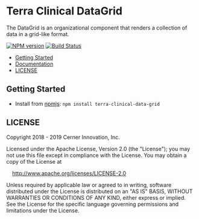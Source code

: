 # Terra Clinical DataGrid

The DataGrid is an organizational component that renders a collection of data in a grid-like format.

[![NPM version](http://img.shields.io/npm/v/terra-clinical-data-grid.svg)](https://www.npmjs.org/package/terra-clinical-data-grid)
[![Build Status](https://travis-ci.org/cerner/terra-clinical.svg?branch=master)](https://travis-ci.org/cerner/terra-clinical)

- [Getting Started](#getting-started)
- [Documentation](https://github.com/cerner/terra-clinical/tree/master/packages/terra-clinical-data-grid/docs)
- [LICENSE](#license)

## Getting Started

- Install from [npmjs](https://www.npmjs.com): `npm install terra-clinical-data-grid`

## LICENSE

Copyright 2018 - 2019 Cerner Innovation, Inc.

Licensed under the Apache License, Version 2.0 (the "License"); you may not use this file except in compliance with the License. You may obtain a copy of the License at

&nbsp;&nbsp;&nbsp;&nbsp;http://www.apache.org/licenses/LICENSE-2.0

Unless required by applicable law or agreed to in writing, software distributed under the License is distributed on an "AS IS" BASIS, WITHOUT WARRANTIES OR CONDITIONS OF ANY KIND, either express or implied. See the License for the specific language governing permissions and limitations under the License.

